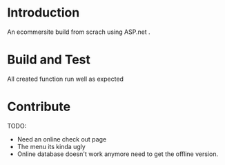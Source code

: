 # Introduction 
An ecommersite build from scrach using ASP.net .

# Build and Test
All created function run well as expected

# Contribute
TODO:
- Need an online check out page
- The menu its kinda ugly
- Online database doesn't work anymore need to get the offline version.
